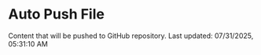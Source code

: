 # Auto Push File

Content that will be pushed to GitHub repository.
Last updated: 07/31/2025, 05:31:10 AM